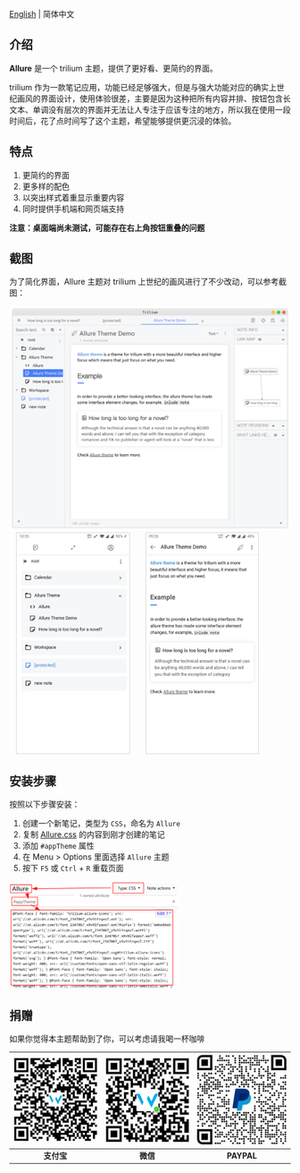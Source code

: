 [English](./README.md) | 简体中文

## 介绍

**Allure** 是一个 trilium 主题，提供了更好看、更简约的界面。

trilium 作为一款笔记应用，功能已经足够强大，但是与强大功能对应的确实上世纪画风的界面设计，使用体验很差，主要是因为这种把所有内容并排、按钮包含长文本、单调没有层次的界面并无法让人专注于应该专注的地方，所以我在使用一段时间后，花了点时间写了这个主题，希望能够提供更沉浸的体验。

## 特点

1. 更简约的界面
1. 更多样的配色
1. 以突出样式着重显示重要内容
1. 同时提供手机端和网页端支持

**注意：桌面端尚未测试，可能存在右上角按钮重叠的问题**

## 截图

为了简化界面，Allure 主题对 trilium 上世纪的画风进行了不少改动，可以参考截图：

<img src="./resources/screenshot-desktop.png">

<img style="width: 40%; border: 1px solid #d6d6d6; margin: 0 12px;" src="./resources/screenshot-mobile-list.jpg">
<img style="width: 40%; border: 1px solid #d6d6d6; margin: 0 12px;" src="./resources/screenshot-mobile-detail.jpg">

## 安装步骤

按照以下步骤安装：

1. 创建一个新笔记，类型为 `CSS`，命名为 `Allure`
1. 复制 [Allure.css](./Allure.css) 的内容到刚才创建的笔记
1. 添加 `#appTheme` 属性
1. 在 Menu > Options 里面选择 `Allure` 主题
1. 按下 `F5` 或 `Ctrl` + `R` 重载页面

<img style="width: 60%;" src="./resources/steps.png">

## 捐赠

如果你觉得本主题帮助到了你，可以考虑请我喝一杯咖啡

| ![支付宝](./resources/donation-alipay.jpg) | ![微信](./resources/donation-wechat.png) | ![PAYPAL](./resources/donation-paypal.jpg) |
|:-:|:-:|:-:|
| **支付宝** | **微信** | **PAYPAL** |